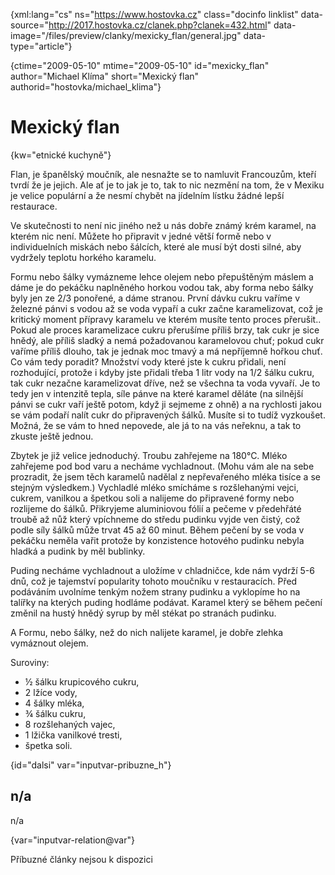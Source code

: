 
{xml:lang="cs" ns="https://www.hostovka.cz" class="docinfo linklist" data-source="http://2017.hostovka.cz/clanek.php?clanek=432.html" data-image="/files/preview/clanky/mexicky_flan/general.jpg" data-type="article"}

{ctime="2009-05-10" mtime="2009-05-10" id="mexicky\_flan" author="Michael Klíma" short="Mexický flan" authorid="hostovka/michael\_klima"}

# Mexický flan

<!-- generated attribute kw by user_udpatekw.sh on 2020-05-12, do not edit -->

{kw="etnické kuchyně"}

Flan, je španělský moučník, ale nesnažte se to namluvit Francouzům, kteří tvrdí že je jejich. Ale ať je to jak je to, tak to nic nezmění na tom, že v Mexiku je velice populární a že nesmí chybět na jídelním lístku žádné lepší restaurace.

Ve skutečnosti to není nic jiného než u nás dobře známý krém karamel, na kterém nic není. Můžete ho připravit v jedné větší formě nebo v individuelních miskách nebo šálcích, které ale musí být dosti silné, aby vydržely teplotu horkého karamelu. 

Formu nebo šálky vymázneme lehce olejem nebo přepuštěným máslem a dáme je do pekáčku naplněného horkou vodou tak, aby forma nebo šálky byly jen ze 2/3 ponořené, a dáme stranou. První dávku cukru vaříme v železné pánvi s vodou až se voda vypaří a cukr začne karamelizovat, což je kritický moment přípravy karamelu ve kterém musíte tento proces přerušit.. Pokud ale proces karamelizace cukru přerušíme příliš brzy, tak cukr je sice hnědý, ale příliš sladký a nemá požadovanou karamelovou chuť; pokud cukr vaříme příliš dlouho, tak je jednak moc tmavý a má nepříjemně hořkou chuť. Co vám tedy poradit? Množství vody které jste k cukru přidali, není rozhodující, protože i kdyby jste přidali třeba 1 litr vody na 1/2 šálku cukru, tak cukr nezačne karamelizovat dříve, než se všechna ta voda vyvaří. Je to tedy jen v intenzitě tepla, síle pánve na které karamel děláte (na silnější pánvi se cukr vaří ještě potom, když ji sejmeme z ohně) a na rychlosti jakou se vám podaří nalít cukr do připravených šálků. Musíte si to tudíž vyzkoušet. Možná, že se vám to hned nepovede, ale já to na vás neřeknu, a tak to zkuste ještě jednou.

Zbytek je již velice jednoduchý. Troubu zahřejeme na 180°C. Mléko zahřejeme pod bod varu a necháme vychladnout. (Mohu vám ale na sebe prozradit, že jsem těch karamelů nadělal z nepřevařeného mléka tisíce a se stejným výsledkem.) Vychladlé mléko smícháme s rozšlehanými vejci, cukrem, vanilkou a špetkou soli a nalijeme do připravené formy nebo rozlijeme do šálků. Přikryjeme aluminiovou fólií a pečeme v předehřáté troubě až nůž který vpíchneme do středu pudinku vyjde ven čistý, což podle síly šálků může trvat 45 až 60 minut. Během pečení by se voda v pekáčku neměla vařit protože by konzistence hotového pudinku nebyla hladká a pudink by měl bublinky.

Puding necháme vychladnout a uložíme v chladničce, kde nám vydrží 5-6 dnů, což je tajemství popularity tohoto moučníku v restauracích. Před podáváním uvolníme tenkým nožem strany pudinku a vyklopíme ho na talířky na kterých puding hodláme podávat. Karamel který se během pečení změnil na hustý hnědý syrup by měl stékat po stranách pudinku. 

A Formu, nebo šálky, než do nich nalijete karamel, je dobře zlehka vymáznout olejem.

Suroviny:

  * ½ šálku krupicového cukru,
  * 2 lžíce vody,
  * 4 šálky mléka,
  * ¾ šálku cukru,
  * 8 rozšlehaných vajec,
  * 1 lžička vanilkové tresti,
  * špetka soli.

{id="dalsi" var="inputvar-pribuzne_h"}

## n/a

n/a

{var="inputvar-relation@var"}

Příbuzné články nejsou k dispozici


